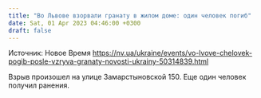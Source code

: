 ```yaml
---
title: "Во Львове взорвали гранату в жилом доме: один человек погиб"
date: Sat, 01 Apr 2023 04:46:00 +0300
draft: false
---
```

Источник: Новое Время https://nv.ua/ukraine/events/vo-lvove-chelovek-pogib-posle-vzryva-granaty-novosti-ukrainy-50314839.html


Взрыв произошел на улице Замарстыновской 150. Еще один человек получил ранения.
